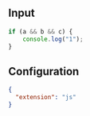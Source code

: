 
## Input
```javascript input
if (a && b && c) {
    console.log("1");
}
```

## Configuration
```json configuration
{
  "extension": "js"
}
```
